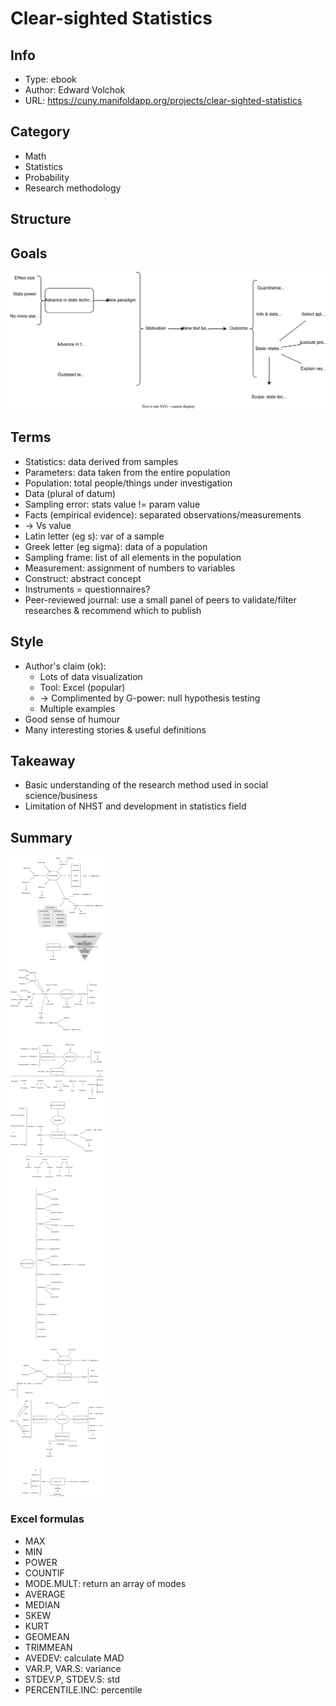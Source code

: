 # Clear-sighted Statistics

## Info
- Type: ebook
- Author: Edward Volchok
- URL: https://cuny.manifoldapp.org/projects/clear-sighted-statistics

## Category
- Math
- Statistics
- Probability
- Research methodology

## Structure


## Goals
<img src="./resources/goal.drawio.svg">

## Terms
- Statistics: data derived from samples
- Parameters: data taken from the entire population
- Population: total people/things under investigation
- Data (plural of datum)
- Sampling error: stats value != param value
- Facts (empirical evidence): separated observations/measurements
- -> Vs value
- Latin letter (eg s): var of a sample
- Greek letter (eg sigma): data of a population
- Sampling frame: list of all elements in the population
- Measurement: assignment of numbers to variables
- Construct: abstract concept
- Instruments = questionnaires?
- Peer-reviewed journal: use a small panel of peers to validate/filter researches & recommend which to publish

## Style
- Author's claim (ok):
  - Lots of data visualization
  - Tool: Excel (popular)
  - -> Complimented by G-power: null hypothesis testing
  - Multiple examples
- Good sense of humour
- Many interesting stories & useful definitions

## Takeaway
- Basic understanding of the research method used in social science/business
- Limitation of NHST and development in statistics field

## Summary
<img src="./resources/clear-sighted-statistics.drawio.svg">

### Excel formulas
- MAX
- MIN
- POWER
- COUNTIF
- MODE.MULT: return an array of modes
- AVERAGE
- MEDIAN
- SKEW
- KURT
- GEOMEAN
- TRIMMEAN
- AVEDEV: calculate MAD
- VAR.P, VAR.S: variance
- STDEV.P, STDEV.S: std
- PERCENTILE.INC: percentile